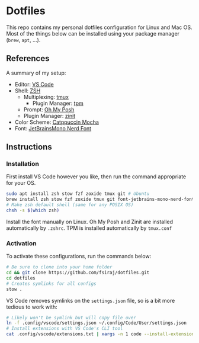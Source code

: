 # Dotfiles

This repo contains my personal dotfiles configuration for Linux and Mac OS. Most of the things below can be installed using your package manager (`brew`, `apt`, ...).

## References
A summary of my setup:
- Editor: [VS Code](https://code.visualstudio.com/)
- Shell: [ZSH](https://www.zsh.org/)
    - Multiplexing: [tmux](https://github.com/tmux/tmux)
        - Plugin Manager: [tpm](https://github.com/tmux-plugins/tpm)
    - Prompt: [Oh My Posh](https://ohmyposh.dev/)
    - Plugin Manager: [zinit](https://github.com/zdharma-continuum/zinit)
- Color Scheme: [Catppuccin Mocha](https://catppuccin.com/palette)
- Font: [JetBrainsMono Nerd Font](https://github.com/ryanoasis/nerd-fonts/tree/master/patched-fonts/JetBrainsMono)


## Instructions

### Installation

First install VS Code however you like, then run the command appropriate for your OS.
```bash 
sudo apt install zsh stow fzf zoxide tmux git # Ubuntu
brew install zsh stow fzf zoxide tmux git font-jetbrains-mono-nerd-font # MacOS (requires homebrew)
# Make zsh default shell (same for any POSIX OS)
chsh -s $(which zsh)
```
Install the font manually on Linux. Oh My Posh and Zinit are installed automatically by `.zshrc`. TPM is installed automatically by `tmux.conf`

### Activation

To activate these configurations, run the commands below:
```bash
# Be sure to clone into your home folder
cd && git clone https://github.com/fsiraj/dotfiles.git
cd dotfiles
# Creates symlinks for all configs
stow .
```

VS Code removes symlinks on the `settings.json` file, so is a bit more tedious to work with:
```bash
# Likely won't be symlink but will copy file over
ln -f .config/vscode/settings.json ~/.config/Code/User/settings.json
# Install extensions with VS Code's CLI tool
cat .config/vscode/extensions.txt | xargs -n 1 code --install-extension
```
